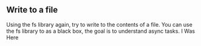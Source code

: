 ## Write to a file
Using the fs library again, try to write to the contents of a file.
You can use the fs library to as a black box, the goal is to understand async tasks.
I Was Here